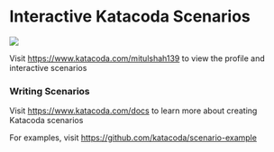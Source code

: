 # Interactive Katacoda Scenarios

[![](http://shields.katacoda.com/katacoda/mitulshah139/count.svg)](https://www.katacoda.com/mitulshah139 "Get your profile on Katacoda.com")

Visit https://www.katacoda.com/mitulshah139 to view the profile and interactive scenarios

### Writing Scenarios
Visit https://www.katacoda.com/docs to learn more about creating Katacoda scenarios

For examples, visit https://github.com/katacoda/scenario-example
